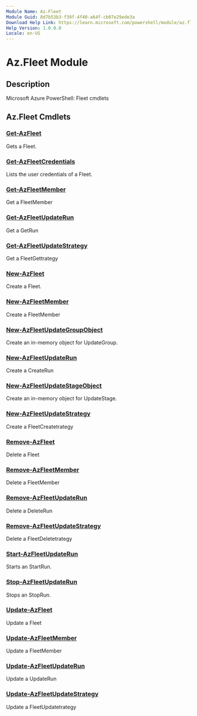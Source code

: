 ```yaml
---
Module Name: Az.Fleet
Module Guid: 8d7b53b3-f39f-4f40-a64f-cb07e29ede3a
Download Help Link: https://learn.microsoft.com/powershell/module/az.fleet
Help Version: 1.0.0.0
Locale: en-US
---
```


# Az.Fleet Module
## Description
Microsoft Azure PowerShell: Fleet cmdlets

## Az.Fleet Cmdlets
### [Get-AzFleet](Get-AzFleet.md)
Gets a Fleet.

### [Get-AzFleetCredentials](Get-AzFleetCredentials.md)
Lists the user credentials of a Fleet.

### [Get-AzFleetMember](Get-AzFleetMember.md)
Get a FleetMember

### [Get-AzFleetUpdateRun](Get-AzFleetUpdateRun.md)
Get a GetRun

### [Get-AzFleetUpdateStrategy](Get-AzFleetUpdateStrategy.md)
Get a FleetGettrategy

### [New-AzFleet](New-AzFleet.md)
Create a Fleet.

### [New-AzFleetMember](New-AzFleetMember.md)
Create a FleetMember

### [New-AzFleetUpdateGroupObject](New-AzFleetUpdateGroupObject.md)
Create an in-memory object for UpdateGroup.

### [New-AzFleetUpdateRun](New-AzFleetUpdateRun.md)
Create a CreateRun

### [New-AzFleetUpdateStageObject](New-AzFleetUpdateStageObject.md)
Create an in-memory object for UpdateStage.

### [New-AzFleetUpdateStrategy](New-AzFleetUpdateStrategy.md)
Create a FleetCreatetrategy

### [Remove-AzFleet](Remove-AzFleet.md)
Delete a Fleet

### [Remove-AzFleetMember](Remove-AzFleetMember.md)
Delete a FleetMember

### [Remove-AzFleetUpdateRun](Remove-AzFleetUpdateRun.md)
Delete a DeleteRun

### [Remove-AzFleetUpdateStrategy](Remove-AzFleetUpdateStrategy.md)
Delete a FleetDeletetrategy

### [Start-AzFleetUpdateRun](Start-AzFleetUpdateRun.md)
Starts an StartRun.

### [Stop-AzFleetUpdateRun](Stop-AzFleetUpdateRun.md)
Stops an StopRun.

### [Update-AzFleet](Update-AzFleet.md)
Update a Fleet

### [Update-AzFleetMember](Update-AzFleetMember.md)
Update a FleetMember

### [Update-AzFleetUpdateRun](Update-AzFleetUpdateRun.md)
Update a UpdateRun

### [Update-AzFleetUpdateStrategy](Update-AzFleetUpdateStrategy.md)
Update a FleetUpdatetrategy

